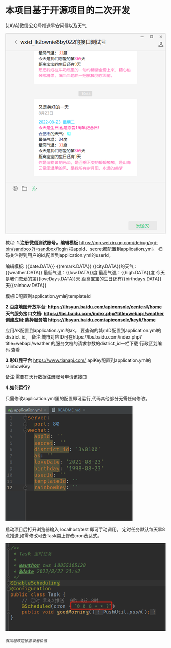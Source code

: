 # 本项目基于开源项目的二次开发


(JAVA)微信公众号推送早安问候以及天气

![image](src/main/resources/img/1.png)

教程:
**1.注册微信测试账号，编辑模板**
https://mp.weixin.qq.com/debug/cgi-bin/sandbox?t=sandbox/login
把appId、secret都配置到application.yml。
扫码关注得到用户的id,配置到application.yml的userId。

编辑模板:
{{date.DATA}} {{remark.DATA}}
{{city.DATA}}的天气：{{weather.DATA}}
最低气温：{{low.DATA}}度
最高气温：{{high.DATA}}度
今天是我们恋爱的第{{loveDays.DATA}}天
距离宝宝的生日还有{{birthdays.DATA}}天{{rainbow.DATA}}


模板ID配置到application.yml的templateId

**2.百度地图开放平台:**
**https://lbsyun.baidu.com/apiconsole/center#/home**
**天气服务接口文档:**
**https://lbs.baidu.com/index.php?title=webapi/weather**
**创建应用:选择服务端**
**https://lbsyun.baidu.com/apiconsole/key#/home**

应用AK配置到application.yml的ak。
要查询的城市ID配置到application.yml的district_id。
备注:城市对应ID可在https://lbs.baidu.com/index.php?title=webapi/weather 的服务文档的请求参数的district_id一栏下载 行政区划编码 查看

**3.彩虹屁平台**
https://www.tianapi.com/
apiKey配置到application.yml的rainbowKey

备注:需要在天行数据注册账号申请该接口

**4.如何运行?**

只需修改application.yml里的配置即可运行,代码其他部分无需任何修改。

![image](src/main/resources/img/2.png)

启动项目后打开浏览器输入  localhost/test  即可手动调用。
定时任务默认每天早8点推送,如需修改可去Task类上修改cron表达式。

![image](src/main/resources/img/3.png)

###### `有问题欢迎留言或者私信`




